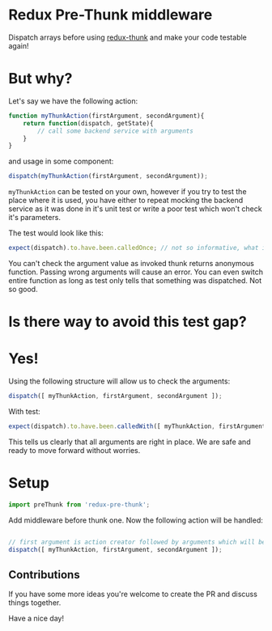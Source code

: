 Redux Pre-Thunk middleware
===

Dispatch arrays before using [redux-thunk](https://github.com/gaearon/redux-thunk) and make your code testable again!

But why?
===

Let's say we have the following action:

```javascript
function myThunkAction(firstArgument, secondArgument){
    return function(dispatch, getState){
        // call some backend service with arguments
    }
}
```

and usage in some component:

```javascript
dispatch(myThunkAction(firstArgument, secondArgument));
```

`myThunkAction` can be tested on your own, however if you try to test the place where it is used, you have either to repeat mocking the backend service as it was done in it's unit test or write a poor test which won't check it's parameters.

The test would look like this:
```javascript
expect(dispatch).to.have.been.calledOnce; // not so informative, what if we change arguments and it fails?
```

You can't check the argument value as invoked thunk returns anonymous function. Passing wrong arguments will cause an error. You can even switch entire function as long as test only tells that something was dispatched. Not so good.

Is there way to avoid this test gap?
===

Yes!
===

Using the following structure will allow us to check the arguments:


```javascript
dispatch([ myThunkAction, firstArgument, secondArgument ]);
```

With test: 
```javascript
expect(dispatch).to.have.been.calledWith([ myThunkAction, firstArgument, secondArgument ])
```

This tells us clearly that all arguments are right in place. We are safe and ready to move forward without worries.

Setup
===


```javascript
import preThunk from 'redux-pre-thunk';
```

Add middleware before thunk one. Now the following action will be handled:

```javascript

// first argument is action creator followed by arguments which will be used
dispatch([ myThunkAction, firstArgument, secondArgument ]);
```


Contributions
---

If you have some more ideas you're welcome to create the PR and discuss things together.

Have a nice day!
